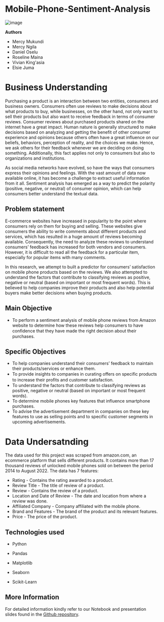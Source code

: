 # Mobile-Phone-Sentiment-Analysis

![image](https://user-images.githubusercontent.com/83387724/190923874-7f9bf7cb-54f7-43cd-8b5b-b42cdccce66b.png)

__Authors__

* Mercy Mukundi
* Mercy Ngila 
* Daniel Oselu
* Roseline Maina
* Vivian King'asia
* Elsie Juma

# Business Understanding
Purchasing a product is an interaction between two entities, consumers and business owners. Consumers often use reviews to make decisions about what products to buy, while businesses, on the other hand, not only want to sell their products but also want to receive feedback in terms of consumer reviews. Consumer reviews about purchased products shared on the internet have a great impact. Human nature is generally structured to make decisions based on analyzing and getting the benefit of other consumer experience and opinions because others often have a great influence on our beliefs, behaviors, perception of reality, and the choices we make. Hence, we ask others for their feedback whenever we are deciding on doing something. Additionally, this fact applies not only to consumers but also to organizations and institutions.

As social media networks have evolved, so have the ways that consumers express their opinions and feelings. With the vast amount of data now available online, it has become a challenge to extract useful information from it all. Sentiment analysis has emerged as a way to predict the polarity (positive, negative, or neutral) of consumer opinion, which can help consumers better understand the textual data.
## Problem statement
E-commerce websites have increased in popularity to the point where consumers rely on them for buying and selling. These websites give consumers the ability to write comments about different products and services, which has resulted in a huge amount of reviews becoming available. Consequently, the need to analyze these reviews to understand consumers’ feedback has increased for both vendors and consumers. However, it is difficult to read all the feedback for a particular item, especially for popular items with many comments.

In this research, we attempt to built a predictor for consumers’ satisfaction on mobile phone products based on the reviews. We also attempted to understand the factors that contribute to classifying reviews as positive, negative or neutral (based on important or most frequent words). This is believed to help companies improve their products and also help potential buyers make better decisions when buying products.

## Main Objective
* To perform a sentiment analysis of mobile phone reviews from Amazon website to determine how these reviews help consumers to have conﬁdence that they have made the right decision about their purchases.

## Specific Objectives
* To help companies understand their consumers’ feedback to maintain their products/services or enhance them.
* To provide insights to companies in curating offers on speciﬁc products to increase their proﬁts and customer satisfaction.
* To understand the factors that contribute to classifying reviews as positive, negative or neutral (based on important or most frequent words).
* To determine mobile phones key features that influence smartphone purchases.
* To advise the advertisement department in companies on these key features to use as selling points and to specific customer segments in upcoming advertisements.

# Data Undersatnding

The data used for this project was scraped from amazon.com, an ecommerce platform that sells different products. It contains more than 17 thousand reviews of unlocked mobile phones sold on between the period 2014 to August 2022. The data has 7 features:

* Rating - Contains the rating awarded to a product.
* Review Title - The title of review of a product.
* Review - Contains the review of a product.
* Location and Date of Review - The date and location from where a review was done.
* Affiliated Company - Company affiliated with the mobile phone.
* Brand and Features - The brand of the product and its relevant features.
* Price - The price of the product.

## Technologies used

* Python

* Pandas

* Matplotlib

* Seaborn

* Scikit-Learn

## More Information
For detailed information kindly refer to our Notebook and presentation slides found in the [Github repository](https://github.com/Mercy-Njambi/Mobile-Phone-Sentiment-Analysis.git).

